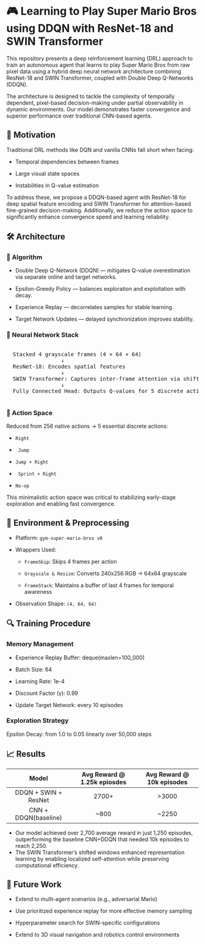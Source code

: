 # 🎮 Learning to Play Super Mario Bros using DDQN with ResNet-18 and SWIN Transformer


This repository presents a deep reinforcement learning (DRL) approach to train an autonomous agent that learns to play Super Mario Bros from raw pixel data using a hybrid deep neural network architecture combining ResNet-18 and SWIN Transformer, coupled with Double Deep Q-Networks (DDQN).

The architecture is designed to tackle the complexity of temporally dependent, pixel-based decision-making under partial observability in dynamic environments. Our model demonstrates faster convergence and superior performance over traditional CNN-based agents.

## 🧠 Motivation
Traditional DRL methods like DQN and vanilla CNNs fall short when facing:

* Temporal dependencies between frames

* Large visual state spaces

* Instabilities in Q-value estimation

To address these, we propose a DDQN-based agent with ResNet-18 for deep spatial feature encoding and SWIN Transformer for attention-based fine-grained decision-making. Additionally, we reduce the action space to significantly enhance convergence speed and learning reliability.

## 🛠️ Architecture
### 🧮 Algorithm
* Double Deep Q-Network (DDQN) — mitigates Q-value overestimation via separate online and target networks.

* Epsilon-Greedy Policy — balances exploration and exploitation with decay.

* Experience Replay — decorrelates samples for stable learning.

* Target Network Updates — delayed synchronization improves stability.

### 🧠 Neural Network Stack

<pre> 
  Stacked 4 grayscale frames (4 × 64 × 64) 
                 ↓
  ResNet-18: Encodes spatial features
                 ↓ 
  SWIN Transformer: Captures inter-frame attention via shifted windows 
                 ↓
  Fully Connected Head: Outputs Q-values for 5 discrete actions 
  </pre>


### 🧩 Action Space
Reduced from 256 native actions → 5 essential discrete actions:

* ```Right```

* ``` Jump```

* ```Jump + Right```

* ``` Sprint + Right```

* ```No-op```

This minimalistic action space was critical to stabilizing early-stage exploration and enabling fast convergence.

## 🧪 Environment & Preprocessing
* Platform: ``` gym-super-mario-bros v0 ```

* Wrappers Used:

  * ```FrameSkip```: Skips 4 frames per action

  * ```Grayscale & Resize```: Converts 240x256 RGB → 64x64 grayscale

  * ```FrameStack```: Maintains a buffer of last 4 frames for temporal awareness

* Observation Shape: ```(4, 64, 64)```

## 🔍 Training Procedure
### Memory Management
* Experience Replay Buffer: deque(maxlen=100_000)

* Batch Size: 64

* Learning Rate: 1e-4

* Discount Factor (γ): 0.99

* Update Target Network: every 10 episodes

### Exploration Strategy
Epsilon Decay: from 1.0 to 0.05 linearly over 50,000 steps

## 📈 Results
| __Model__ | __Avg Reward @ 1.25k epiosdes__|__Avg Reward @ 10k episodes__|
|:---:|:---:|:---:|
|DDQN + SWIN + ResNet| 2700+| >3000|
|CNN + DDQN(baseline)|~800|~2250|

* Our model achieved over 2,700 average reward in just 1,250 episodes, outperforming the baseline CNN+DDQN that needed 10k episodes to reach 2,250.
* The SWIN Transformer’s shifted windows enhanced representation learning by enabling localized self-attention while preserving computational efficiency.

## 🚧 Future Work
* Extend to multi-agent scenarios (e.g., adversarial Mario)

- Use prioritized experience replay for more effective memory sampling

* Hyperparameter search for SWIN-specific configurations

* Extend to 3D visual navigation and robotics control environments
